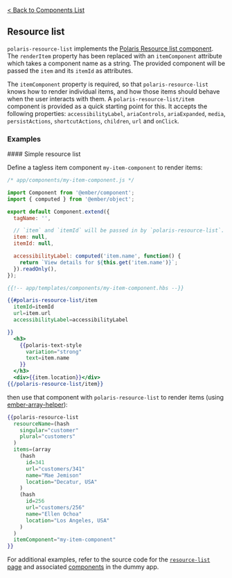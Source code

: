 [< Back to Components List](../README.md#components)

## Resource list

`polaris-resource-list` implements the [Polaris Resource list component](https://polaris.shopify.com/components/lists-and-tables/resource-list). The `renderItem` property has been replaced with an `itemComponent` attribute which takes a component name as a string. The provided component will be passed the `item` and its `itemId` as attributes.

The `itemComponent` property is required, so that `polaris-resource-list` knows how to render individual items, and how those items should behave when the user interacts with them. A `polaris-resource-list/item` component is provided as a quick starting point for this. It accepts the following properties: `accessibilityLabel`, `ariaControls`, `ariaExpanded`, `media`, `persistActions`, `shortcutActions`, `children`, `url` and `onClick`.

### Examples

#### Simple resource list

Define a tagless item component `my-item-component` to render items:

```js
/* app/components/my-item-component.js */

import Component from '@ember/component';
import { computed } from '@ember/object';

export default Component.extend({
  tagName: '',

  // `item` and `itemId` will be passed in by `polaris-resource-list`.
  item: null,
  itemId: null,

  accessibilityLabel: computed('item.name', function() {
    return `View details for ${this.get('item.name')}`;
  }).readOnly(),
});
```

```hbs
{{!-- app/templates/components/my-item-component.hbs --}}

{{#polaris-resource-list/item
  itemId=itemId
  url=item.url
  accessibilityLabel=accessibilityLabel

}}
  <h3>
    {{polaris-text-style
      variation="strong"
      text=item.name
    }}
  </h3>
  <div>{{item.location}}</div>
{{/polaris-resource-list/item}}
```

then use that component with `polaris-resource-list` to render items (using [ember-array-helper](https://github.com/kellyselden/ember-array-helper)):

```hbs
{{polaris-resource-list
  resourceName=(hash
    singular="customer"
    plural="customers"
  )
  items=(array
    (hash
      id=341
      url="customers/341"
      name="Mae Jemison"
      location="Decatur, USA"
    )
    (hash
      id=256
      url="customers/256"
      name="Ellen Ochoa"
      location="Los Angeles, USA"
    )
  )
  itemComponent="my-item-component"
}}
```

For additional examples, refer to the source code for the [`resource-list` page](https://github.com/smile-io/ember-polaris/blob/master/tests/dummy/app/templates/resource-list.hbs) and associated [components](https://github.com/smile-io/ember-polaris/blob/master/tests/dummy/app/components/resource-list) in the dummy app.
